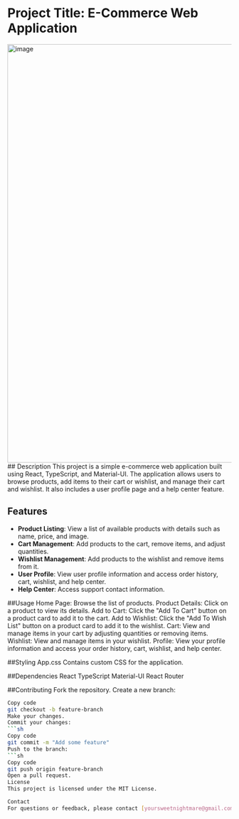 # Project Title: E-Commerce Web Application
<img width="940" alt="image" src="https://github.com/Rakezt/type-e-com-app/assets/110081692/529b1b83-6d15-4dfd-b95d-60640776c70c">
## Description
This project is a simple e-commerce web application built using React, TypeScript, and Material-UI. The application allows users to browse products, add items to their cart or wishlist, and manage their cart and wishlist. It also includes a user profile page and a help center feature.

## Features
- **Product Listing**: View a list of available products with details such as name, price, and image.
- **Cart Management**: Add products to the cart, remove items, and adjust quantities.
- **Wishlist Management**: Add products to the wishlist and remove items from it.
- **User Profile**: View user profile information and access order history, cart, wishlist, and help center.
- **Help Center**: Access support contact information.

##Usage
Home Page: Browse the list of products.
Product Details: Click on a product to view its details.
Add to Cart: Click the "Add To Cart" button on a product card to add it to the cart.
Add to Wishlist: Click the "Add To Wish List" button on a product card to add it to the wishlist.
Cart: View and manage items in your cart by adjusting quantities or removing items.
Wishlist: View and manage items in your wishlist.
Profile: View your profile information and access your order history, cart, wishlist, and help center.

##Styling
App.css
Contains custom CSS for the application.

##Dependencies
React
TypeScript
Material-UI
React Router

##Contributing
Fork the repository.
Create a new branch:
```sh
Copy code
git checkout -b feature-branch
Make your changes.
Commit your changes:
```sh
Copy code
git commit -m "Add some feature"
Push to the branch:
```sh
Copy code
git push origin feature-branch
Open a pull request.
License
This project is licensed under the MIT License.

Contact
For questions or feedback, please contact [yoursweetnightmare@gmail.com].

